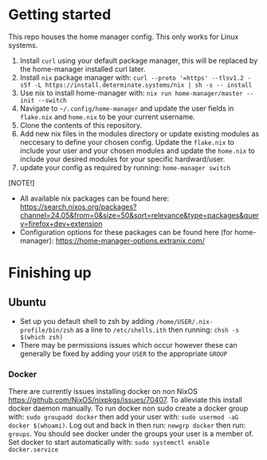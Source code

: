 # Getting started

This repo houses the home manager config. This only works for Linux systems.


1. Install `curl` using your default package manager, this will be replaced by the home-manager installed curl later.
1. Install `nix` package manager with: `curl --proto '=https' --tlsv1.2 -sSf -L https://install.determinate.systems/nix | sh -s -- install`
1. Use nix to install home-manager with: `nix run home-manager/master -- init --switch`
1. Navigate to `~/.config/home-manager` and update the user fields in `flake.nix` and `home.nix` to be your current username.
1. Clone the contents of this repository. 
1. Add new nix files in the modules directory or update existing modules as neccesary to define your chosen config. Update the `flake.nix` to include your user and your chosen modules and update the `home.nix` to include your desired modules for your specific hardward/user.
1. update your config as required by running: `home-manager switch`

[NOTE!]
- All available nix packages can be found here: https://search.nixos.org/packages?channel=24.05&from=0&size=50&sort=relevance&type=packages&query=firefox+dev+extension
- Configuration options for these packages can be found here (for home-manager): https://home-manager-options.extranix.com/

# Finishing up
## Ubuntu
- Set up you default shell to zsh by adding `/home/USER/.nix-profile/bin/zsh` as a line to `/etc/shells.ith` then running: `chsh -s $(which zsh)`
- There may be permissions issues which occur however these can generally be fixed by adding your `USER` to the appropriate `GROUP`
### Docker
There are currently issues installing docker on non NixOS https://github.com/NixOS/nixpkgs/issues/70407. To alleviate this install docker daemon manually. 
To run docker non sudo create a docker group with: `sudo groupadd docker` then add your user with: `sudo usermod -aG docker $(whoami)`. Log out and back in then run: `newgrp docker` then run: `groups`. You should see docker under the groups your user is a member of. Set docker to start automatically with: `sudo systemctl enable docker.service`

